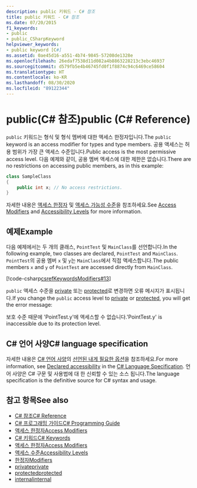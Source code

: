 ```yaml
---
description: public 키워드 - C# 참조
title: public 키워드 - C# 참조
ms.date: 07/20/2015
f1_keywords:
- public
- public_CSharpKeyword
helpviewer_keywords:
- public keyword [C#]
ms.assetid: 0ae45d16-a551-4b74-9845-57208de1328e
ms.openlocfilehash: 26edaf7538d11d082a4b8863228213c3ebc46937
ms.sourcegitcommit: d579fb5e4b46745fd0f1f8874c94c6469ce58604
ms.translationtype: HT
ms.contentlocale: ko-KR
ms.lasthandoff: 08/30/2020
ms.locfileid: "89122344"
---
```

# <a name="public-c-reference"></a><span data-ttu-id="1ab5d-103">public(C# 참조)</span><span class="sxs-lookup"><span data-stu-id="1ab5d-103">public (C# Reference)</span></span>

<span data-ttu-id="1ab5d-104">`public` 키워드는 형식 및 형식 멤버에 대한 액세스 한정자입니다.</span><span class="sxs-lookup"><span data-stu-id="1ab5d-104">The `public` keyword is an access modifier for types and type members.</span></span> <span data-ttu-id="1ab5d-105">공용 액세스는 허용 범위가 가장 큰 액세스 수준입니다.</span><span class="sxs-lookup"><span data-stu-id="1ab5d-105">Public access is the most permissive access level.</span></span> <span data-ttu-id="1ab5d-106">다음 예제와 같이, 공용 멤버 액세스에 대한 제한은 없습니다.</span><span class="sxs-lookup"><span data-stu-id="1ab5d-106">There are no restrictions on accessing public members, as in this example:</span></span>

```csharp
class SampleClass
{
    public int x; // No access restrictions.
}
```

<span data-ttu-id="1ab5d-107">자세한 내용은 [액세스 한정자](../../programming-guide/classes-and-structs/access-modifiers.md) 및 [액세스 가능성 수준](accessibility-levels.md)을 참조하세요.</span><span class="sxs-lookup"><span data-stu-id="1ab5d-107">See [Access Modifiers](../../programming-guide/classes-and-structs/access-modifiers.md) and [Accessibility Levels](accessibility-levels.md) for more information.</span></span>

## <a name="example"></a><span data-ttu-id="1ab5d-108">예제</span><span class="sxs-lookup"><span data-stu-id="1ab5d-108">Example</span></span>

<span data-ttu-id="1ab5d-109">다음 예제에서는 두 개의 클래스, `PointTest` 및 `MainClass`를 선언합니다.</span><span class="sxs-lookup"><span data-stu-id="1ab5d-109">In the following example, two classes are declared, `PointTest` and `MainClass`.</span></span> <span data-ttu-id="1ab5d-110">`PointTest`의 공용 멤버 `x` 및 `y`는 `MainClass`에서 직접 액세스합니다.</span><span class="sxs-lookup"><span data-stu-id="1ab5d-110">The public members `x` and `y` of `PointTest` are accessed directly from `MainClass`.</span></span>

[!code-csharp[csrefKeywordsModifiers#13](~/samples/snippets/csharp/VS_Snippets_VBCSharp/csrefKeywordsModifiers/CS/csrefKeywordsModifiers.cs#13)]

<span data-ttu-id="1ab5d-111">`public` 액세스 수준을 [private](private.md) 또는 [protected](protected.md)로 변경하면 오류 메시지가 표시됩니다.</span><span class="sxs-lookup"><span data-stu-id="1ab5d-111">If you change the `public` access level to [private](private.md) or [protected](protected.md), you will get the error message:</span></span>

<span data-ttu-id="1ab5d-112">보호 수준 때문에 'PointTest.y'에 액세스할 수 없습니다.</span><span class="sxs-lookup"><span data-stu-id="1ab5d-112">'PointTest.y' is inaccessible due to its protection level.</span></span>

## <a name="c-language-specification"></a><span data-ttu-id="1ab5d-113">C# 언어 사양</span><span class="sxs-lookup"><span data-stu-id="1ab5d-113">C# language specification</span></span>  

<span data-ttu-id="1ab5d-114">자세한 내용은 [C# 언어 사양](/dotnet/csharp/language-reference/language-specification/introduction)의 [선언된 내게 필요한 옵션](~/_csharplang/spec/basic-concepts.md#declared-accessibility)을 참조하세요.</span><span class="sxs-lookup"><span data-stu-id="1ab5d-114">For more information, see [Declared accessibility](~/_csharplang/spec/basic-concepts.md#declared-accessibility) in the [C# Language Specification](/dotnet/csharp/language-reference/language-specification/introduction).</span></span> <span data-ttu-id="1ab5d-115">언어 사양은 C# 구문 및 사용법에 대 한 신뢰할 수 있는 소스 됩니다.</span><span class="sxs-lookup"><span data-stu-id="1ab5d-115">The language specification is the definitive source for C# syntax and usage.</span></span>

## <a name="see-also"></a><span data-ttu-id="1ab5d-116">참고 항목</span><span class="sxs-lookup"><span data-stu-id="1ab5d-116">See also</span></span>

- [<span data-ttu-id="1ab5d-117">C# 참조</span><span class="sxs-lookup"><span data-stu-id="1ab5d-117">C# Reference</span></span>](../index.md)
- [<span data-ttu-id="1ab5d-118">C# 프로그래밍 가이드</span><span class="sxs-lookup"><span data-stu-id="1ab5d-118">C# Programming Guide</span></span>](../../programming-guide/index.md)
- [<span data-ttu-id="1ab5d-119">액세스 한정자</span><span class="sxs-lookup"><span data-stu-id="1ab5d-119">Access Modifiers</span></span>](../../programming-guide/classes-and-structs/access-modifiers.md)
- [<span data-ttu-id="1ab5d-120">C# 키워드</span><span class="sxs-lookup"><span data-stu-id="1ab5d-120">C# Keywords</span></span>](index.md)
- [<span data-ttu-id="1ab5d-121">액세스 한정자</span><span class="sxs-lookup"><span data-stu-id="1ab5d-121">Access Modifiers</span></span>](access-modifiers.md)
- [<span data-ttu-id="1ab5d-122">액세스 수준</span><span class="sxs-lookup"><span data-stu-id="1ab5d-122">Accessibility Levels</span></span>](accessibility-levels.md)
- [<span data-ttu-id="1ab5d-123">한정자</span><span class="sxs-lookup"><span data-stu-id="1ab5d-123">Modifiers</span></span>](index.md)
- [<span data-ttu-id="1ab5d-124">private</span><span class="sxs-lookup"><span data-stu-id="1ab5d-124">private</span></span>](private.md)
- [<span data-ttu-id="1ab5d-125">protected</span><span class="sxs-lookup"><span data-stu-id="1ab5d-125">protected</span></span>](protected.md)
- [<span data-ttu-id="1ab5d-126">internal</span><span class="sxs-lookup"><span data-stu-id="1ab5d-126">internal</span></span>](internal.md)
